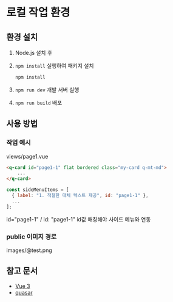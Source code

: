 # 로컬 작업 환경
## 환경 설치
1. Node.js 설치 후

2. `npm install` 실행하여 패키지 설치
    ```sh
    npm install
    ```

 3. `npm run dev` 개발 서버 실행
 4. `npm run build` 배포 

## 사용 방법
### 작업 예시
views/page1.vue
```html
<q-card id="page1-1" flat bordered class="my-card q-mt-md">
    ...
</q-card>
```
```js
const sideMenuItems = [
  { label: "1. 적절한 대체 텍스트 제공", id: "page1-1" },
  ...
];
```
id="page1-1" / id: "page1-1"
id값 매칭해야 사이드 메뉴와 연동


### public 이미지 경로
images/@test.png


## 참고 문서
- [Vue 3](https://ko.vuejs.org/guide/introduction)
- [quasar](https://quasar.dev/components)
